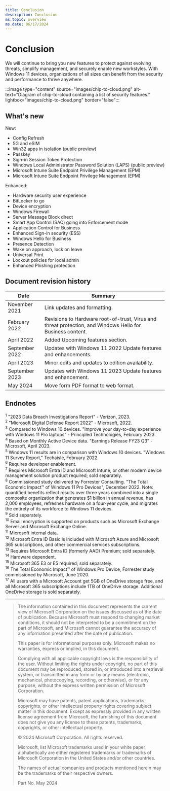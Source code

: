 ```yaml
---
title: Conclusion
description: Conclusion
ms.topic: overview
ms.date: 06/17/2024
---
```


# Conclusion
We will continue to bring you new features to protect against evolving threats, simplify management, and securely enable new workstyles. With Windows 11 devices, organizations of all sizes can benefit from the security and performance to thrive anywhere.

:::image type="content" source="images/chip-to-cloud.png" alt-text="Diagram of chip-to-cloud containing a list of security features." lightbox="images/chip-to-cloud.png" border="false":::

## What's new

New:

- Config Refresh
- 5G and eSIM
- Win32 apps in isolation (public preview)
- Passkey
- Sign-in Session Token Protection
- Windows Local Administrator Password Solution (LAPS) (public preview)
- Microsoft Intune Suite Endpoint Privilège Management (EPM)
- Microsoft Intune Suite Endpoint Privilege Management (EPM)

Enhanced:

- Hardware security user experience
- BitLocker to go
- Device encryption
- Windows Firewall
- Server Message Block direct
- Smart App Control (SAC) going into Enforcement mode
- Application Control for Business
- Enhanced Sign-in security (ESS)
- Windows Hello for Business
- Presence Detection
- Wake on approach, lock on leave
- Universal Print
- Lockout policies for local admin
- Enhanced Phishing protection

## Document revision history

| Date | Summary |
|-|-|
|November 2021 |Link updates and formatting.|
|February 2022 |Revisions to Hardware root-of-trust, Virus and threat protection, and Windows Hello for Business content.|
|April 2022| Added Upcoming features section.|
| September 2022| Updates with Windows 11 2022 Update features and enhancements.|
|April 2023| Minor edits and updates to edition availability.|
|September 2023| Updates with Windows 11 2023 Update features and enhancement.|
|May 2024| Move form PDF format to web format.|

## Endnotes

<sup><a name="footnote1"></a>1</sup> "2023 Data Breach Investigations Report" - Verizon, 2023.\
<sup><a name="footnote2"></a>2</sup> "Microsoft Digital Defense Report 2022" - Microsoft, 2022.\
<sup><a name="footnote3"></a>3</sup> Compared to Windows 10 devices. "Improve your day-to-day experience with Windows 11 Pro laptops" - Principled Technologies, February 2023.\
<sup><a name="footnote4"></a>4</sup> Based on Monthly Active Device data. "Earnings Release FY23 Q3" - Microsoft, April 2023.\
<sup><a name="footnote5"></a>5</sup> Windows 11 results are in comparison with Windows 10 devices. "Windows 11 Survey Report," Techaisle, February 2022.\
<sup><a name="footnote6"></a>6</sup> Requires developer enablement.\
<sup><a name="footnote7"></a>7</sup> Requires Microsoft Entra ID and Microsoft Intune, or other modern device management solution product required; sold separately.\
<sup><a name="footnote8"></a>8</sup> Commissioned study delivered by Forrester Consulting. "The Total Economic Impact&trade; of Windows 11 Pro Devices", December 2022. Note: quantified benefits reflect results over three years combined into a single composite organization that generates $1 billion in annual revenue, has 2,000 employees, refreshes hardware on a four-year cycle, and migrates the entirety of its workforce to Windows 11 devices.\
<sup><a name="footnote9"></a>9</sup> Sold separately.\
<sup><a name="footnote10"></a>10</sup> Email encryption is supported on products such as Microsoft Exchange Server and Microsoft Exchange Online.\
<sup><a name="footnote11"></a>11</sup> Microsoft internal data.\
<sup><a name="footnote12"></a>12</sup> Microsoft Entra ID Basic is included with Microsoft Azure and Microsoft 365 subscriptions, and other commercial services subscriptions.\
<sup><a name="footnote13"></a>13</sup> Requires Microsoft Entra ID (formerly AAD) Premium; sold separately.\
<sup><a name="footnote14"></a>14</sup> Hardware dependent.\
<sup><a name="footnote15"></a>15</sup> Microsoft 365 E3 or E5 required; sold separately.\
<sup><a name="footnote16"></a>16</sup> The Total Economic Impact&trade; of Windows Pro Device, Forrester study commissioned by Microsoft, June 2020.\
<sup><a name="footnote17"></a>17</sup> All users with a Microsoft Account get 5GB of OneDrive storage free, and all Microsoft 365 subscriptions include 1TB of OneDrive storage. Additional OneDrive storage is sold separately.

---

> The information contained in this document represents the current view of Microsoft Corporation on the issues discussed as of the date of publication. Because Microsoft must respond to changing market conditions, it should not be interpreted to be a commitment on the part of Microsoft, and Microsoft cannot guarantee the accuracy of any information presented after the date of publication.
>
> This paper is for informational purposes only. Microsoft makes no warranties, express or implied, in this document.
>
> Complying with all applicable copyright laws is the responsibility of the user. Without limiting the rights under copyright, no part of this document may be reproduced, stored in, or introduced into a retrieval system, or transmitted in any form or by any means (electronic, mechanical, photocopying, recording, or otherwise), or for any purpose, without the express written permission of Microsoft Corporation.
>
> Microsoft may have patents, patent applications, trademarks, copyrights, or other intellectual property rights covering subject matter in this document. Except as expressly provided in any written license agreement from Microsoft, the furnishing of this document does not give you any license to these patents, trademarks, copyrights, or other intellectual property.
>
> &copy; 2024 Microsoft Corporation. All rights reserved.
>
> Microsoft, list Microsoft trademarks used in your white paper alphabetically are either registered trademarks or trademarks of Microsoft Corporation in the United States and/or other countries.
>
> The names of actual companies and products mentioned herein may be the trademarks of their respective owners.
>
> Part No. May 2024
